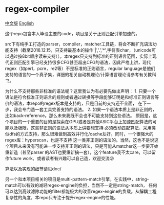 # regex-compiler

[中文版](README-CN.md) [English](README.md)

这个repo包含本人毕设主要的code，项目是关于正则匹配引擎加速的。

src下有纯手工打造的parser，compiler，matcher工具链，将会不断扩充语法功能支持（截至2018.12.15，只支持最基本的操作'|','.','*',字符表char，（unicode可以通过按8bit顺序读来支持））。本regex只支持到标准的正则语言范围，实际上现代正则匹配引擎已经支持很多CFG甚至超出CFG的语法，因此严格上讲，现代regex（如perl，pcre，re2等）不是标准的正则语言，regular language是他们支持的语言的一个真子集，详细的相关自动机理论/计算语言理论请参考有关教科书。

为什么不支持那些非标准的语法呢？这里我认为有必要先做出声明：
    1. 只要一个语法是符合标准正则语言的规则或者通过转换等手段能够证明是和标准正则语言等价的语法，本repo的regex版本是支持的，只是目前的支持还不全面，
        在下一步，我会专门造一套工具完善支持的语法。
    2. 如果一个语法本质上是非正则的，比如back-reference，那么未来我既不会也不可能支持到这些语法。
        原因是，这个项目的一个重要的目的是探索在GPU或者是其他ASIC平台上加速匹配算法的可能以及极限，这些非正则的语法从本质上讲要想支持
        必须改动匹配算法，采用类似dfs的方式支持，那么很难做到高效并行化/cache友好。同时，一个很强大的regex库：hyperscan，也是不支持
        这一类非正则的语法的。当然，这也不是说这个项目未来没有可能进一步支持非正则的语法，只是可能从matcher这一步要开始重新造（甚至parser
        的AST也要重新搞一套），这个feature我不太care，可以留作future work，或者读者有兴趣可以自己造，欢迎交流😝

算法以及实现的细节请见doc/

另一个和本项目相关的项目是multi-pattern-match引擎，在实践中，string-match可以有效的减轻regex-engine的负担，当然不一定是string-match，
任何可以达到高效滤除功能的filter都能极大的改善regex-engine的负载。从解耦工程复杂性的角度，本repo只专注于提升regex-engine的性能。